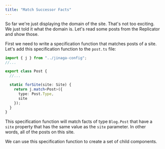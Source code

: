 ```yaml
---
title: "Match Successor Facts"
---
```


So far we're just displaying the domain of the site.
That's not too exciting.
We just told it what the domain is.
Let's read some posts from the Replicator and show those.

First we need to write a specification function that matches posts of a site.
Let's add this specification function to the `post.ts` file:

```typescript
import { j } from "../jinaga-config";
//...

export class Post {
  //...

  static forSite(site: Site) {
    return j.match<Post>({
      type: Post.Type,
      site
    });
  }
}
```

This specification function will match facts of type `Blog.Post` that have a `site` property that has the same value as the `site` parameter.
In other words, all of the posts on this site.

We can use this specification function to create a set of child components.